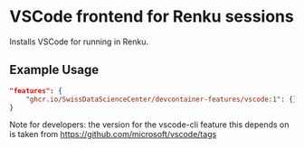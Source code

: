 
# VSCode frontend for Renku sessions

Installs VSCode for running in Renku.

## Example Usage

```json
"features": {
    "ghcr.io/SwissDataScienceCenter/devcontainer-features/vscode:1": {}
}
```

Note for developers: the version for the vscode-cli feature this depends on is 
taken from https://github.com/microsoft/vscode/tags
